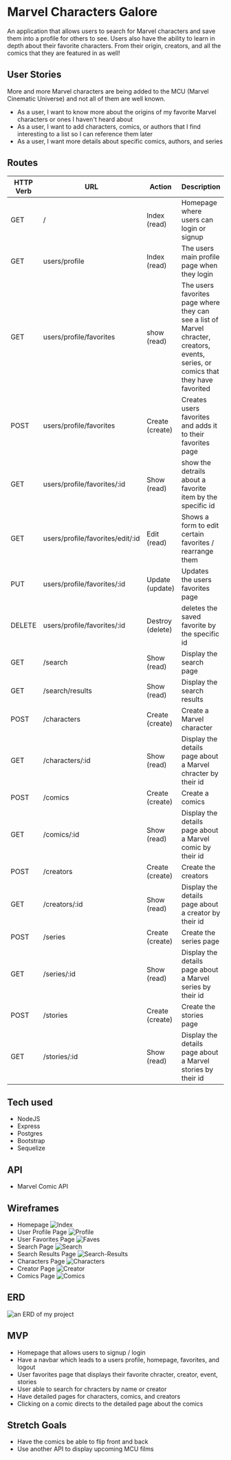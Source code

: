 # Marvel Characters Galore

An application that allows users to search for Marvel characters and save them into a profile for others to see. Users also have the ability to learn in depth about their favorite characters. From their origin, creators, and all the comics that they are featured in as well!

## User Stories
More and more Marvel characters are being added to the MCU (Marvel Cinematic Universe) and not all of them are well known.
* As a user, I want to know more about the origins of my favorite Marvel characters or ones I haven't heard about
* As a user, I want to add characters, comics, or authors that I find interesting to a list so I can reference them later
* As a user, I want more details about specific comics, authors, and series 


## Routes

| **HTTP Verb**| **URL** |  **Action**| **Description**
|------------|-------------|------------|------------|
| GET        | /      | Index (read)  | Homepage where users can login or signup
| GET         | users/profile       | Index (read) |  The users main profile page when they login
| GET          | users/profile/favorites      | show (read)   | The users favorites page where they can see a list of Marvel chracter, creators, events, series, or comics that they have favorited
| POST     | users/profile/favorites       | Create (create)      |  Creates users favorites and adds it to their favorites page
| GET     | users/profile/favorites/:id | Show (read)    | show the detrails about a favorite item by the specific id
| GET     | users/profile/favorites/edit/:id | Edit (read)    | Shows a form to edit certain favorites / rearrange them
| PUT     | users/profile/favorites/:id | Update (update)    | Updates the users favorites page
| DELETE | users/profile/favorites/:id       | Destroy (delete)      | deletes the saved favorite by the specific id
| GET     | /search | Show (read)   | Display the search page
| GET     | /search/results | Show (read)   | Display the search results
| POST     | /characters      | Create (create)      |  Create a Marvel character
| GET      | /characters/:id   | Show (read)  | Display the details page about a Marvel chracter by their id
| POST     | /comics      | Create (create)      |  Create a comics
| GET      | /comics/:id   | Show (read)  | Display the details page about a Marvel comic by their id
| POST     | /creators      | Create (create)      |  Create the creators
| GET      | /creators/:id   | Show (read)  | Display the details page about a creator by their id
| POST     | /series      | Create (create)      |  Create the series page
| GET      | /series/:id   | Show (read)  | Display the details page about a Marvel series by their id
| POST     | /stories      | Create (create)      |  Create the stories page
| GET      | /stories/:id   | Show (read)  | Display the details page about a Marvel stories by their id

## Tech used
* NodeJS
* Express
* Postgres
* Bootstrap
* Sequelize

## API
* Marvel Comic API

## Wireframes
* Homepage
![Index](./wireframes/Index.jpg)
* User Profile Page
![Profile](./wireframes/Profile.jpg)
* User Favorites Page
![Faves](./wireframes/Faves.jpg)
* Search Page
![Search](./wireframes/Search.jpg)
* Search Results Page
![Search-Results](./wireframes/Search-Results.jpg)
* Characters Page
![Characters](./wireframes/Characters.jpg)
* Creator Page
![Creator](./wireframes/Creator.jpg)
* Comics Page
![Comics](./wireframes/Comics.jpg)

## ERD

![an ERD of my project](./ERD.drawio.png)

## MVP
* Homepage that allows users to signup / login
* Have a navbar which leads to a users profile, homepage, favorites, and logout
* User favorites page that displays their favorite chracter, creator, event, stories
* User able to search for chracters by name or creator
* Have detailed pages for characters, comics, and creators
* Clicking on a comic directs to the detailed page about the comics

## Stretch Goals
* Have the comics be able to flip front and back
* Use another API to display upcoming MCU films
